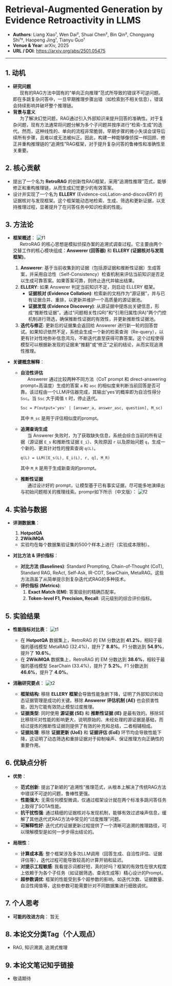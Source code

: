 # Retrieval-Augmented Generation by Evidence Retroactivity in LLMS

- **Authors**: Liang Xiao¹, Wen Dai², Shuai Chen², Bin Qin², Chongyang Shi¹†, Haopeng Jing¹, Tianyu Guo¹
- **Venue & Year**: arXiv, 2025 
- **URL / DOI**: https://arxiv.org/abs/2501.05475

---

## 1. 动机

- **研究问题**<br> `   `现有的RAG方法中固有的“单向正向推理”范式所导致的错误不可逆问题。即在多跳复杂问答中，一旦早期推理步骤出错（如检索到不相关信息），错误会持续影响并破坏整个推理链。
- **背景与意义**<br> `   `为了解决幻觉问题，RAG通过引入外部知识来提升回答的准确性。对于复杂问题，现有方法通常将问题分解为多个子问题并按序进行“检索-生成”的迭代。然而，这种线性的、单向的流程非常脆弱，早期步骤的微小失误会误导后续所有步骤，且难以或无法被纠正。因此，构建一种能够像侦探一样回顾、修正并重构推理链的“追溯性”RAG框架，对于提升复杂问答的鲁棒性和准确性至关重要。

## 2. 核心贡献

- 提出了一个名为 **RetroRAG** 的创新性RAG框架，采用“追溯性推理”范式，能够修正和重构推理链，从而生成幻觉更少的有效答案。
- 设计并实现了一个名为 **ELLERY** (Evidence-coLLation-and-discovERY) 的证据核对与发现框架。这个框架能动态地检索、生成、筛选和更新证据，以支持推理过程，显著提升了在问答任务中知识检索的性能。

## 3. 方法论

- **框架概述**：
  ![f1](image5/f1.png)
  <br> `   `RetroRAG 的核心思想是模拟侦探办案的追溯式调查过程。它主要由两个交替工作的核心模块组成：**Answerer (回答器)** 和 **ELLERY (证据核对与发现框架)**。
  1.  **Answerer**: 基于当前收集到的证据（包括源证据和推断性证据）生成答案，并采用自洽性（Self-Consistency）检查机制来评估当前知识是否足以生成可靠答案。如果答案可靠，则终止迭代并输出结果。
  2.  **ELLERY**: 如果 Answerer 判定当前知识不足，则启动 ELLERY 框架。
      - **证据核对 (Evidence Collation)**: 检索新的文档作为“源证据”，并与已有证据合并、重排，以更新并维护一个高质量的源证据池。
      - **证据发现 (Evidence Discovery)**: 从源证据中提炼出关键信息，形成“推断性证据”。通过“问题相关性(QR)”和“引用归属性(RA)”两个门控机制进行筛选，确保推断性证据的有效性，并更新推断性证据池。
  3.  **迭代与修正**: 更新后的证据集会返回给 Answerer 进行新一轮的回答尝试。如果知识依然不足，系统会生成一个新的检索查询（Re-query），以更有针对性地弥补信息鸿沟，不断迭代直至获得可靠答案。这个过程使得模型可以根据新发现的证据来“推翻”或“修正”之前的结论，从而实现追溯性推理。

- **关键概念解释**：
  - **自洽性评估**<br> `   `Answerer 通过比较两种不同方法（CoT prompt 和 direct-answering prompt+高温度）生成的答案 `a` 和 `asc` 的相似度来判断当前回答是否可靠。该过程由一个LLM评估器完成，其输出'yes'的概率即为自洽性得分 `Ssc`。当 `Ssc` 大于阈值 `t` 时，停止迭代。
    ```
    Ssc = P(output='yes' | [answer_a, answer_asc, question], M_sc)
    ```
    其中 `M_sc` 是用于评估相似度的prompt。

  - **追溯查询生成**<br> `   `当 Answerer 失败时，为了获取缺失信息，系统会综合当前的所有证据（源证据 `E_s` 和推断性证据 `E_i`）、失败原因 `r` 以及原始问题 `q`，生成一个新的、更具针对性的搜索查询 `q(L)`。
    ```
    q(L) = LLM([E_s(L), E_i(L), r, q], M_R)
    ```
    其中 `M_R` 是用于生成新查询的prompt。
  - **推断性证据**<br> `   `通过设计好的 prompt，让模型基于已有事实证据，尽可能多地演绎出与初始问题相关的推理线索。prompr如下所示（中文版）：
  ![f2](image5/f2.png)

## 4. 实验与数据 

- **评测数据集**：
  
    1. **HotpotQA**
    2. **2WikiMQA**
    - 实验均在每个数据集验证集的500个样本上进行（实验成本限制）。

- **对比方法 & 评价指标**：
  - **对比方法 (Baselines)**: Standard Prompting, Chain-of-Thought (CoT), Standard RAG, ReAct, Self-Ask, IR-COT, SearChain, MetaRAG。这些方法涵盖了从简单提示到复杂迭代式RAG的多种技术。
  - **评价指标 (Metrics)**:
    1. **Exact Match (EM)**: 答案级别的精确匹配率。
    2. **Token-level F1, Precision, Recall**: 词元级别的综合评价指标。

## 5. 实验结果

- **性能指标对比表**：
  ![t1](image5/t1.png)
  - 在 **HotpotQA** 数据集上，RetroRAG 的 EM 分数达到 **41.2%**，相较于最强的基线模型 MetaRAG (32.4%)，提升了 **8.8%**。F1 分数达到 **54.9%**，提升了 **10.6%**。
  - 在 **2WikiMQA** 数据集上，RetroRAG 的 EM 分数达到 **38.6%**，相较于最强的基线模型 SearChain (33.4%)，提升了 **5.2%**。F1 分数达到 **46.6%**，提升了 **4.0%**。


- **消融研究要点**：
  ![t2](image5/t2.png)
  - **框架结构**: 移除 **ELLERY 框架**会导致性能急剧下降，证明了外部知识和动态证据管理是成功的关键。移除 **Answerer 评估机制 (AE)** 也会损害性能，因为它能有效防止模型过度推理。
  - **证据类型**: 同时使用 **源证据 (SE)** 和 **推断性证据 (IE)** 是最有效的。移除SE比移除IE对性能的影响更大，说明原始的、未经处理的源证据是基础，而经过提炼的推断性证据则提供了有效的补充和总结，二者相辅相成。
  - **证据处理**: 移除 **证据更新 (UoE)** 和 **证据评估 (EoE)** 环节均会导致性能下降，这证明了动态筛选和重排证据对于抑制噪声、保证推理方向正确性的重要作用。

## 6. 优缺点分析 

- **优势**：
  - **范式创新**: 提出了新颖的“追溯性”推理范式，从根本上解决了传统RAG方法中错误不可逆的问题，鲁棒性更强。
  - **性能强大**: 无需任何模型微调，仅通过框架设计就在两个标准多跳问答任务上取得了SOTA性能。
  - **抗干扰性强**: 通过精细的证据核对与发现机制，能够有效过滤噪声信息，缓解了其他迭代式RAG方法中常见的“过度推理”问题。
  - **可解释性好**: 迭代式的证据更新过程提供了一个清晰可追溯的推理路径，可以理解模型是如何一步步得出结论的。

- **局限性**：
  - **计算成本高**: 整个框架涉及多次LLM调用（回答生成、自洽性评估、证据评估等），迭代过程可能导致较高的计算开销和延迟。
  - **对提示工程敏感**: 我看提示词都好短，真的好吗？框架的有效性在很大程度上依赖于为各个子任务（如证据筛选、查询生成等）精心设计的Prompt。
  - **超参数调优**: 框架的性能受到多个超参数的影响，如迭代次数、证据数量、自洽性阈值等，这些参数可能需要针对不同数据集进行细致调优。

## 7. 个人思考 


- **可能的改进方向**：
  暂无

## 8. 本论文分类Tag（个人观点）

-  RAG, 知识溯源, 追溯式推理
  
## 9. 本论文笔记知乎链接

* 敬请期待


